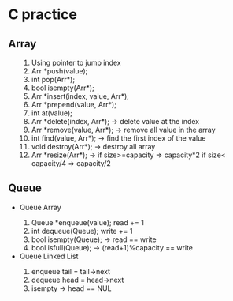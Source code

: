 # C practice

## Array
<ul>
	<ol type = 1>
		<li> Using pointer to jump index</li>
		<li> Arr *push(value);</li>
		<li> int pop(Arr*); </li>
		<li> bool isempty(Arr*);</li>
		<li> Arr *insert(index, value, Arr*); </li>
		<li> Arr *prepend(value, Arr*); </li>
		<li> int at(value);</li>
		<li> Arr *delete(index, Arr*); -> delete value at the index</li>
		<li> Arr *remove(value, Arr*); -> remove all value in the array</li>
		<li> int find(value, Arr*); -> find the first index of the value</li>
		<li> void destroy(Arr*); -> destroy all array </li>
		<li> Arr *resize(Arr*); -> if size>=capacity => capacity*2 if size< capacity/4 => capacity/2 </li>
	</ol>
</ul>

## Queue
<ul>
	<li> Queue Array </li>
	<ol type = 1>
		<li> Queue *enqueue(value); read += 1</li>
		<li> int dequeue(Queue); write += 1</li>
		<li> bool isempty(Queue); -> read == write</li>
		<li> bool isfull(Queue); -> (read+1)%capacity == write</li>
	</ol>
	<li> Queue Linked List </li>
	<ol type = 1>
		<li> enqueue tail = tail->next</li>
		<li> dequeue head = head->next</li>
		<li> isempty -> head == NUL</li>
	</ol>
</ul>

